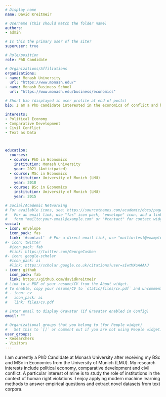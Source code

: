```yaml
---
# Display name
name: David Kreitmeir

# Username (this should match the folder name)
authors:
- admin

# Is this the primary user of the site?
superuser: true

# Role/position
role: PhD Candidate

# Organizations/Affiliations
organizations:
- name: Monash University
  url: "https://www.monash.edu/"
- name: Monash Business School
  url: "https://www.monash.edu/business/economics"

# Short bio (displayed in user profile at end of posts)
bio: I am a PhD candidate interested in the economics of conflict and human right violations

interests:
- Political Economy
- Comparative Development
- Civil Conflict
- Text as Data



education:
  courses:
  - course: PhD in Economics
    institution: Monash University
    year: 2021 (Anticipated)
  - course: MSc in Economics
    institution: University of Munich (LMU)
    year: 2018
  - course: BSc in Economics
    institution: University of Munich (LMU)
    year: 2015

# Social/Academic Networking
# For available icons, see: https://sourcethemes.com/academic/docs/page-builder/#icons
#   For an email link, use "fas" icon pack, "envelope" icon, and a link in the
#   form "mailto:your-email@example.com" or "#contact" for contact widget.
social:
- icon: envelope
  icon_pack: fas
  link: '#contact'  # For a direct email link, use "mailto:test@example.org".
#- icon: twitter
  #icon_pack: fab
  #link: https://twitter.com/GeorgeCushen
#- icon: google-scholar
  #icon_pack: ai
  #link: https://scholar.google.co.uk/citations?user=sIwtMXoAAAAJ
- icon: github
  icon_pack: fab
  link: https://github.com/davidkreitmeir
# Link to a PDF of your resume/CV from the About widget.
# To enable, copy your resume/CV to `static/files/cv.pdf` and uncomment the lines below.
# - icon: cv
#   icon_pack: ai
#   link: files/cv.pdf

# Enter email to display Gravatar (if Gravatar enabled in Config)
email: ""

# Organizational groups that you belong to (for People widget)
#   Set this to `[]` or comment out if you are not using People widget.
user_groups:
- Researchers
- Visitors
---
```

I am currently a PhD Candidate at Monash University after receiving my BSc and MSc in Economics from the University of Munich (LMU).
My research interests include political economy, comparative development and civil conflict. A particular interest of mine is to study the role of institutions in the context of human right violations.
I enjoy applying modern machine learning methods to answer empirical questions and extract novel datasets from text corpora.
